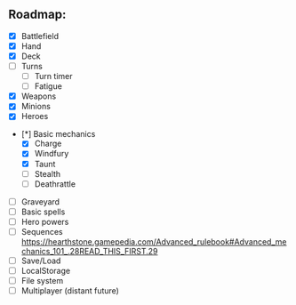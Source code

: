 ## Roadmap: 

* [x] Battlefield 
* [x] Hand
* [x] Deck
* [ ] Turns
  * [ ] Turn timer
  * [ ] Fatigue 
* [x] Weapons
* [x] Minions
* [x] Heroes
* [*] Basic mechanics
  * [x] Charge
  * [x] Windfury
  * [x] Taunt
  * [ ] Stealth
  * [ ] Deathrattle
* [ ] Graveyard
* [ ] Basic spells
* [ ] Hero powers
* [ ] Sequences https://hearthstone.gamepedia.com/Advanced_rulebook#Advanced_mechanics_101_.28READ_THIS_FIRST.29
* [ ] Save/Load
 * [ ] LocalStorage
 * [ ] File system
* [ ] Multiplayer (distant future)
